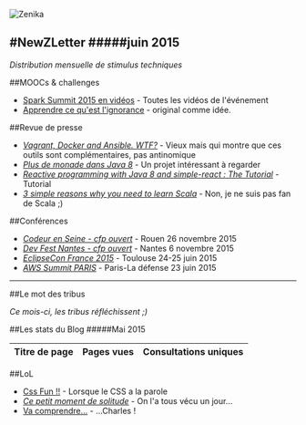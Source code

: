 
![Zenika](http://www.zenika.com/images/signature/simple.png)


#NewZLetter 
#####juin 2015
---

*Distribution mensuelle de stimulus techniques* 

   

##MOOCs & challenges

  * [Spark Summit 2015 en vidéos](https://spark-summit.org/east-2015/) - Toutes les vidéos de l'événement       
  * [Apprendre ce qu'est l'ignorance](https://www.edx.org/course/ignorance-anux-igno101x) - original comme idée.


##Revue de presse

 * [*Vagrant, Docker and Ansible. WTF?*](http://devo.ps/blog/vagrant-docker-and-ansible-wtf/) - Vieux mais qui montre que ces outils sont complémentaires, pas antinomique  
 * [*Plus de monade dans Java 8*](https://github.com/jasongoodwin/better-java-monads) - Un projet intéressant à regarder
 * [*Reactive programming with Java 8 and simple-react : The Tutorial*](https://medium.com/@johnmcclean/reactive-programming-with-java-8-and-simple-react-the-tutorial-3634f512eeb1) - Tutorial
 * [*3 simple reasons why you need to learn Scala*](http://radar.oreilly.com/2015/03/3-simple-reasons-why-you-need-to-learn-scala.html
) - Non, je ne suis pas fan de Scala ;)
 
  

 
##Conférences

 * [*Codeur en Seine - cfp ouvert*](http://cfp.codeursenseine.com) - Rouen 26 novembre 2015
 * [*Dev Fest Nantes - cfp ouvert*](https://devfest.gdgnantes.com/) - Nantes 6 novembre 2015
 * [*EclipseCon France 2015*](https://www.eclipsecon.org/france2015/) - Toulouse 24-25 juin 2015
 * [*AWS Summit PARIS*](http://aws.amazon.com/fr/summits/paris/inscriptions/) - Paris-La défense 23 juin 2015
 
---


##Le mot des tribus

_Ce mois-ci, les tribus réfléchissent ;)_
 
##Les stats du Blog
#####Mai 2015

Titre de page |	Pages vues	| Consultations uniques
--------------|-------------|--------------------



##LoL

 * [Css Fun !!](http://digitalsynopsis.com/design/34-css-puns-web-design-funny-jokes/) - Lorsque le CSS a la parole
 * [*Ce petit moment de solitude*](http://lesjoiesducode.fr/post/121739269479/quand-je-realise-que-je-viens-de-casser-la-prod) - On l'a tous vécu un jour... 
 * [Va comprendre...](http://lesjoiesducode.fr/post/122167797489/quand-je-ne-comprends-pas-completement-mon-code) - ...Charles !

 
